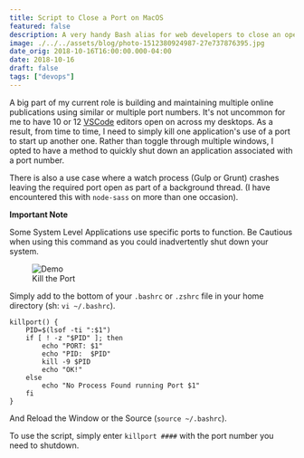 ```yaml
---
title: Script to Close a Port on MacOS
featured: false
description: A very handy Bash alias for web developers to close an open port on macOS.
image: ./../../assets/blog/photo-1512380924987-27e737876395.jpg
date_orig: 2018-10-16T16:00:00.000-04:00
date: 2018-10-16
draft: false
tags: ["devops"]
---
```


A big part of my current role is building and maintaining multiple online publications using similar or multiple port numbers. It's not uncommon for me to have 10 or 12 [VSCode](https://code.visualstudio.com/) editors open on across my desktops. As a result, from time to time, I need to simply kill one application's use of a port to start up another one. Rather than toggle through multiple windows, I opted to have a method to quickly shut down an application associated with a port number.

There is also a use case where a watch process (Gulp or Grunt) crashes leaving the required port open as part of a background thread. (I have encountered this with `node-sass` on more than one occasion).

**Important Note**

Some System Level Applications use specific ports to function. Be Cautious when using this command as you could inadvertently shut down your system.

<figure class="kg-card kg-image-card kg-card-hascaption"><img src="https://blog.christophervachon.com/content/images/2019/05/ZwuTvFg8gS.gif" class="kg-image" alt="Demo" loading="lazy"><figcaption>Kill the Port</figcaption></figure>

Simply add to the bottom of your `.bashrc` or `.zshrc` file in your home directory (sh: `vi ~/.bashrc`).

```
killport() {
    PID=$(lsof -ti ":$1")
    if [ ! -z "$PID" ]; then
        echo "PORT: $1"
        echo "PID:  $PID"
        kill -9 $PID
        echo "OK!"
    else
        echo "No Process Found running Port $1"
    fi
}
```

And Reload the Window or the Source (`source ~/.bashrc`).

To use the script, simply enter `killport ####` with the port number you need to shutdown.
